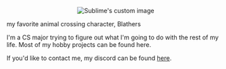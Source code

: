 <p align="center">
  <img src="https://64.media.tumblr.com/tumblr_mbqzptoTy61qeg6edo1_r2_250.gifv" alt="Sublime's custom image"/>
  <div>my favorite animal crossing character, Blathers</div>
</p>

I'm a CS major trying to figure out what I'm going to do with the rest of my life. Most of my hobby projects can be found here.

If you'd like to contact me, my discord can be found [here](https://discord.com/users/195736618064281610).
